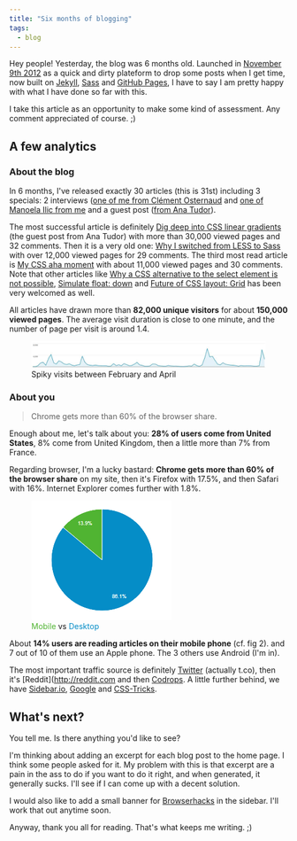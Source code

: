 ```yaml
---
title: "Six months of blogging"
tags:
  - blog
---
```


Hey people! Yesterday, the blog was 6 months old. Launched in [November 9th 2012](http://hugogiraudel.com/2012/11/09/redesign-blog/) as a quick and dirty plateform to drop some posts when I get time, now built on [Jekyll](http://jekyllrb.com/), [Sass](http://sass-lang.com/) and [GitHub Pages](https://github.com/HugoGiraudel/hugogiraudel.github.com), I have to say I am pretty happy with what I have done so far with this.

I take this article as an opportunity to make some kind of assessment. Any comment appreciated of course. ;)

## A few analytics

### About the blog

In 6 months, I've released exactly 30 articles (this is 31st) including 3 specials: 2 interviews ([one of me from Clément Osternaud](http://hugogiraudel.com/2013/04/23/interview-by-clement-osternaud/) and [one of Manoela Ilic from me](http://hugogiraudel.com/2013/03/11/interview-manoela-ilic/) and a guest post ([from Ana Tudor](http://hugogiraudel.com/2013/02/04/css-gradients/)).

The most successful article is definitely [Dig deep into CSS linear gradients](http://hugogiraudel.com/2013/02/04/css-gradients/) (the guest post from Ana Tudor) with more than 30,000 viewed pages and 32 comments. Then it is a very old one: [Why I switched from LESS to Sass](http://hugogiraudel.com/2012/11/13/less-to-sass/) with over 12,000 viewed pages for 29 comments. The third most read article is [My CSS aha moment](http://hugogiraudel.com/2013/04/30/css-aha-moment/) with about 11,000 viewed pages and 30 comments. Note that other articles like [Why a CSS alternative to the select element is not possible](http://hugogiraudel.com/2013/04/08/css-alternative-select/), [Simulate float: down](http://hugogiraudel.com/2013/01/28/float-down/) and [Future of CSS layout: Grid](http://hugogiraudel.com/2013/04/04/css-grid-layout/) has been very welcomed as well.

All articles have drawn more than **82,000 unique visitors** for about **150,000 viewed pages**. The average visit duration is close to one minute, and the number of page per visit is around 1.4.

<figure class="figure">
<img src="/assets/images/six-months-blogging/visits.jpg" alt="">
<figcaption>Spiky visits between February and April</figcaption>
</figure>

### About you

> Chrome gets more than 60% of the browser share.

Enough about me, let's talk about you: **28% of users come from United States**, 8% come from United Kingdom, then a little more than 7% from France.

Regarding browser, I'm a lucky bastard: **Chrome gets more than 60% of the browser share** on my site, then it's Firefox with 17.5%, and then Safari with 16%. Internet Explorer comes further with 1.8%.

<figure class="figure">
<img src="/assets/images/six-months-blogging/mobile-vs-desktop.png" alt="">
<figcaption><span style="color: #50b432">Mobile</span> vs <span style="color: #058dc7">Desktop</span></figcaption>
</figure>

About **14% users are reading articles on their mobile phone** (cf. fig 2). and 7 out of 10 of them use an Apple phone. The 3 others use Android (I'm in).

The most important traffic source is definitely [Twitter](http://twitter.com) (actually t.co), then it's [Reddit](http://reddit.com and then [Codrops](http://tympanus.com/codrops/). A little further behind, we have [Sidebar.io](http://sidebar.io), [Google](http://google.com) and [CSS-Tricks](http://css-tricks.com).

## What's next?

You tell me. Is there anything you'd like to see?

I'm thinking about adding an excerpt for each blog post to the home page. I think some people asked for it. My problem with this is that excerpt are a pain in the ass to do if you want to do it right, and when generated, it generally sucks. I'll see if I can come up with a decent solution.

I would also like to add a small banner for [Browserhacks](http://browserhacks.com) in the sidebar. I'll work that out anytime soon.

Anyway, thank you all for reading. That's what keeps me writing. ;)
